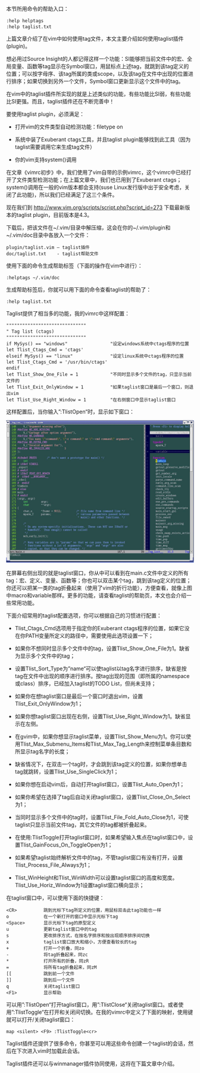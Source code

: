 本节所用命令的帮助入口：

```
:help helptags
:help taglist.txt 
```

上篇文章介绍了在vim中如何使用tag文件，本文主要介绍如何使用taglist插件(plugin)。

想必用过Source Insight的人都记得这样一个功能：SI能够把当前文件中的宏、全局变量、函数等tag显示在Symbol窗口，用鼠标点上述tag，就跳到该tag定义的位置；可以按字母序、该tag所属的类或scope，以及该tag在文件中出现的位置进行排序；如果切换到另外一个文件，Symbol窗口更新显示这个文件中的tag。

在vim中的taglist插件所实现的就是上述类似的功能，有些功能比SI弱，有些功能比SI更强。而且，taglist插件还在不断完善中！

要使用taglist plugin，必须满足：

- 打开vim的文件类型自动检测功能：filetype on

- 系统中装了Exuberant ctags工具，并且taglist plugin能够找到此工具（因为taglist需要调用它来生成tag文件）

- 你的vim支持system()调用

在文章《vimrc初步》中，我们使用了vim自带的示例vimrc，这个vimrc中已经打开了文件类型检测功能；在上篇文章中，我们也已用到了Exuberant ctags；system()调用在一般的vim版本都会支持(suse Linux发行版中出于安全考虑，关闭了此功能)，所以我们已经满足了这三个条件。

现在我们到 http://www.vim.org/scripts/script.php?script_id=273 下载最新版本的taglist plugin，目前版本是4.3。

下载后，把该文件在\~/.vim/目录中解压缩，这会在你的\~/.vim/plugin和\~/.vim/doc目录中各放入一个文件：

```
plugin/taglist.vim – taglist插件
doc/taglist.txt    - taglist帮助文件 
```

使用下面的命令生成帮助标签（下面的操作在vim中进行）：

```
:helptags ~/.vim/doc 
```

生成帮助标签后，你就可以用下面的命令查看taglist的帮助了：

```
:help taglist.txt 
```

Taglist提供了相当多的功能，我的vimrc中这样配置：

```
""""""""""""""""""""""""""""""
" Tag list (ctags)
""""""""""""""""""""""""""""""
if MySys() == "windows"                "设定windows系统中ctags程序的位置
let Tlist_Ctags_Cmd = 'ctags'
elseif MySys() == "linux"              "设定linux系统中ctags程序的位置
let Tlist_Ctags_Cmd = '/usr/bin/ctags'
endif
let Tlist_Show_One_File = 1            "不同时显示多个文件的tag，只显示当前文件的
let Tlist_Exit_OnlyWindow = 1          "如果taglist窗口是最后一个窗口，则退出vim
let Tlist_Use_Right_Window = 1         "在右侧窗口中显示taglist窗口 
```

这样配置后，当你输入”:TlistOpen“时，显示如下窗口：

![taglist](images/taglist.png)

在屏幕右侧出现的就是taglist窗口，你从中可以看到在main.c文件中定义的所有tag：宏、定义、变量、函数等；你也可以双击某个tag，跳到该tag定义的位置；你还可以把某一类的tag折叠起来（使用了vim的折行功能），方便查看，就像上图中macro和variable那样。更多的功能，请查看taglist的帮助页，本文也会介绍一些常用功能。

下面介绍常用的taglist配置选项，你可以根据自己的习惯进行配置：

- Tlist_Ctags_Cmd选项用于指定你的Exuberant ctags程序的位置，如果它没在你PATH变量所定义的路径中，需要使用此选项设置一下；

- 如果你不想同时显示多个文件中的tag，设置Tlist_Show_One_File为1。缺省为显示多个文件中的tag；

- 设置Tlist_Sort_Type为”name“可以使taglist以tag名字进行排序，缺省是按tag在文件中出现的顺序进行排序。按tag出现的范围（即所属的namespace或class）排序，已经加入taglist的TODO List，但尚未支持；

- 如果你在想taglist窗口是最后一个窗口时退出vim，设置Tlist_Exit_OnlyWindow为1；

- 如果你想taglist窗口出现在右侧，设置Tlist_Use_Right_Window为1。缺省显示在左侧。

- 在gvim中，如果你想显示taglist菜单，设置Tlist_Show_Menu为1。你可以使用Tlist_Max_Submenu_Items和Tlist_Max_Tag_Length来控制菜单条目数和所显示tag名字的长度；
- 缺省情况下，在双击一个tag时，才会跳到该tag定义的位置，如果你想单击tag就跳转，设置Tlist_Use_SingleClick为1；

- 如果你想在启动vim后，自动打开taglist窗口，设置Tlist_Auto_Open为1；

- 如果你希望在选择了tag后自动关闭taglist窗口，设置Tlist_Close_On_Select为1；

- 当同时显示多个文件中的tag时，设置Tlist_File_Fold_Auto_Close为1，可使taglist只显示当前文件tag，其它文件的tag都被折叠起来。

- 在使用:TlistToggle打开taglist窗口时，如果希望输入焦点在taglist窗口中，设置Tlist_GainFocus_On_ToggleOpen为1；

- 如果希望taglist始终解析文件中的tag，不管taglist窗口有没有打开，设置Tlist_Process_File_Always为1；

- Tlist_WinHeight和Tlist_WinWidth可以设置taglist窗口的高度和宽度。Tlist_Use_Horiz_Window为1设置taglist窗口横向显示；

在taglist窗口中，可以使用下面的快捷键：

```
<CR>          跳到光标下tag所定义的位置，用鼠标双击此tag功能也一样
o             在一个新打开的窗口中显示光标下tag
<Space>       显示光标下tag的原型定义
u             更新taglist窗口中的tag
s             更改排序方式，在按名字排序和按出现顺序排序间切换
x             taglist窗口放大和缩小，方便查看较长的tag
+             打开一个折叠，同zo
-             将tag折叠起来，同zc
*             打开所有的折叠，同zR
=             将所有tag折叠起来，同zM
[[            跳到前一个文件
]]            跳到后一个文件
q             关闭taglist窗口
<F1>          显示帮助 
```

可以用”:TlistOpen“打开taglist窗口，用”:TlistClose“关闭taglist窗口。或者使用”:TlistToggle“在打开和关闭间切换。在我的vimrc中定义了下面的映射，使用<F9>键就可以打开/关闭taglist窗口：

```
map <silent> <F9> :TlistToggle<cr> 
```

Taglist插件还提供了很多命令，你甚至可以用这些命令创建一个taglist的会话，然后在下次进入vim时加载此会话。

Taglist插件还可以与winmanager插件协同使用，这将在下篇文章中介绍。